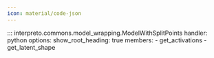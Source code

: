 ```yaml
---
icon: material/code-json
---
```


::: interpreto.commons.model_wrapping.ModelWithSplitPoints
    handler: python
    options:
      show_root_heading: true
      members:
        - get_activations
        - get_latent_shape
